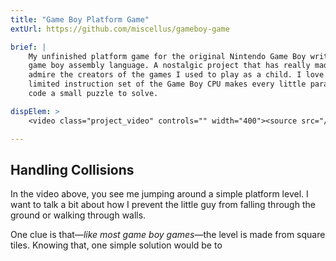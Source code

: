 ```yaml
---
title: "Game Boy Platform Game"
extUrl: https://github.com/miscellus/gameboy-game

brief: |
    My unfinished platform game for the original Nintendo Game Boy written in
    game boy assembly language. A nostalgic project that has really made me
    admire the creators of the games I used to play as a child. I love that the
    limited instruction set of the Game Boy CPU makes every little paragraph of
    code a small puzzle to solve.

dispElem: >
    <video class="project_video" controls="" width="400"><source src="/files/projects/gameboy-game.mp4#t=0.001" type="video/mp4"></video>

---
```


## Handling Collisions

In the video above, you see me jumping around a simple platform level. I want to talk a bit about how I prevent the little guy from falling through the ground or walking through walls.

One clue is that&mdash;*like most game boy games*&mdash;the level is made from square tiles. Knowing that, one simple solution would be to 
